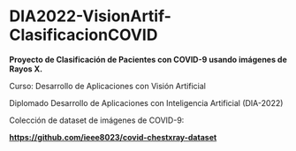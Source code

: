 # DIA2022-VisionArtif-ClasificacionCOVID
**Proyecto de Clasificación de Pacientes con COVID-9 usando imágenes de Rayos X.**

Curso: Desarrollo de Aplicaciones con Visión Artificial

Diplomado Desarrollo de Aplicaciones con Inteligencia Artificial (DIA-2022)

Colección de dataset de imágenes de COVID-9:

**https://github.com/ieee8023/covid-chestxray-dataset**
